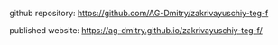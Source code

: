 github repository:
https://github.com/AG-Dmitry/zakrivayuschiy-teg-f

published website:
https://ag-dmitry.github.io/zakrivayuschiy-teg-f/